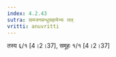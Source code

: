 ```yaml
---
index: 4.2.43
sutra: ग्रामजनबन्धुसहायेभ्यः तल्
vritti: anuvritti
---
```


 तस्य  ६/१  [4।2।37], समूहः  १/१ [4।2।37]